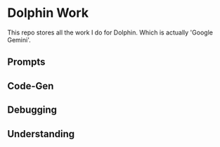 # Dolphin Work

This repo stores all the work I do for Dolphin. Which is actually 'Google Gemini'.

## Prompts

## Code-Gen

## Debugging

## Understanding

